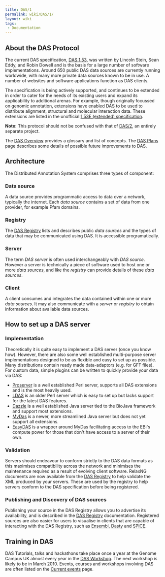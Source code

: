 ```yaml
---
title: DAS/1
permalink: wiki/DAS/1/
layout: wiki
tags:
 - Documentation
---
```


About the DAS Protocol
----------------------

The current DAS specification, [DAS
1.53](http://www.biodas.org/documents/spec.html), was written by Lincoln
Stein, Sean Eddy, and Robin Dowell and is the basis for a large number
of software implementations. Around 650 public DAS data sources are
currently running worldwide, with many more private data sources known
to be in use. A number of websites and software applications function as
DAS clients.

The specification is being actively supported, and continues to be
extended in order to cater for the needs of its existing users and
expand its applicability to additional arenas. For example, though
originally focussed on genomic annotation, extensions have enabled DAS
to be used to distribute alignment, structural and molecular interaction
data. These extensions are listed in the unofficial [1.53E (extended)
specification](http://www.dasregistry.org/spec_1.53E.jsp).

<b>Note:</b> This protocol should not be confused with that of
[DAS/2](/wiki/DAS/2 "wikilink"), an entirely separate project.

The [DAS Overview](/wiki/DAS/1/Overview "wikilink") provides a glossary and
list of concepts. The [DAS Plans](/wiki/DAS_Plans "wikilink") page describes
some details of possible future improvements to DAS.

Architecture
------------

The Distributed Annotation System comprises three types of component:

### Data source

A data source provides programmatic access to data over a network,
typically the internet. Each <i>data source</i> contains a set of data
from one provider, for example Pfam domains.

### Registry

The [ DAS Registry](/wiki/DasRegistry "wikilink") lists and describes public
<i>data sources</i> and the types of data that may be communicated using
DAS. It is accessible programatically.

### Server

The term <i>DAS server</i> is often used interchangeably with <i>DAS
source</i>. However a server is technically a piece of software used to
host one or more <i>data sources</i>, and like the <i>registry</i> can
provide details of these <i>data sources</i>.

### Client

A client consumes and integrates the data contained within one or more
<i>data sources</i>. It may also communicate with a <i>server</i> or
<i>registry</i> to obtain information about available data sources.

How to set up a DAS server
--------------------------

### Implementation

Theoretically it is quite easy to implement a DAS server (once you know
how). However, there are also some well established multi-purpose server
implementations designed to be as flexible and easy to set up as
possible. Many distributions contain ready made data-adaptors (e.g. for
GFF files). For custom data, simple plugins can be written to quickly
provide your data via DAS:

-   [Proserver](http://www.sanger.ac.uk/proserver/) is a well
    established Perl server, supports all DAS extensions and is the most
    heavily used.
-   [LDAS](http://biodas.org/servers/LDAS.html) is an older Perl server
    which is easy to set up but lacks support for the latest
    DAS features.
-   [Dazzle](http://www.biojava.org/wiki/Dazzle) is a well established
    Java server tied to the BioJava framework and support
    most extensions.
-   [MyDas](http://code.google.com/p/mydas/) is a newer, more
    streamlined Java server but does not yet support all extensions.
-   [EasyDAS](http://wwwdev.ebi.ac.uk/panda-srv/easydas/) is a wrapper
    around MyDas facilitating access to the EBI's compute power for
    those that don't have access to a server of their own.

### Validation

Servers should endeavour to conform strictly to the DAS data formats as
this maximises compatibility across the network and minimises the
maintenance required as a result of evolving client software. RelaxNG
documents are now available from the [DAS
Registry](/wiki/DasRegistry "wikilink") to help validate the XML produced by
your servers. These are used by the registry to help servers conform to
the DAS specification before being registered.

### Publishing and Discovery of DAS sources

Publishing your source in the DAS Registry allows you to advertise its
availability, and is described in the [DAS
Registry](/wiki/DasRegistry "wikilink") documentation. Registered sources are
also easier for users to visualise in clients that are capable of
interacting with the DAS Registry, such as
[Ensembl](http://www.ensembl.org/), [Dasty](http://www.ebi.ac.uk) and
[SPICE](http://www.efamily.org.uk/software/dasclients/spice/).

Training in DAS
---------------

DAS Tutorials, talks and hackathons take place once a year at the Genome
Campus UK almost every year in the [DAS
Workshop](http://www.sanger.ac.uk/Software/analysis/das/DASWorkshopHistory.shtml).
The next workshop is likely to be in March 2010. Events, courses and
workshops involving DAS are often listed on the [Current
events](/wiki/Current_events "wikilink") page.
